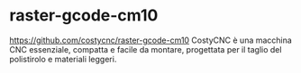 # raster-gcode-cm10
https://github.com/costycnc/raster-gcode-cm10
CostyCNC è una macchina CNC essenziale, compatta e facile da montare, progettata per il taglio del polistirolo e materiali leggeri.


